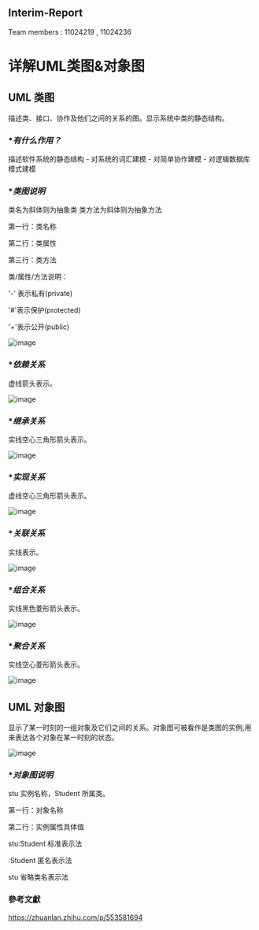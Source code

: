 ## Interim-Report
Team members : 11024219 , 11024236 


# 详解UML类图&对象图


## UML 类图
描述类、接口、协作及他们之间的关系的图。显示系统中类的静态结构。

### **有什么作用？*
描述软件系统的静态结构 - 对系统的词汇建模 - 对简单协作建模 - 对逻辑数据库模式建模


### **类图说明*

类名为斜体则为抽象类
类方法为斜体则为抽象方法


第一行：类名称

第二行：类属性

第三行：类方法

类/属性/方法说明：

'-' 表示私有(private)

'#'表示保护(protected)

'+'表示公开(public)

![image](https://github.com/muchen0926/Interim-Report/blob/main/1.jpg)


### **依赖关系*
虚线箭头表示。

![image](https://github.com/muchen0926/Interim-Report/blob/main/8.jpg)


### **继承关系*
实线空心三角形箭头表示。

![image](https://github.com/muchen0926/Interim-Report/blob/main/2.jpg)


### **实现关系*
虚线空心三角形箭头表示。

![image](https://github.com/muchen0926/Interim-Report/blob/main/3.jpg)


### **关联关系*
实线表示。

![image](https://github.com/muchen0926/Interim-Report/blob/main/4.jpg)


### **组合关系*
实线黑色菱形箭头表示。

![image](https://github.com/muchen0926/Interim-Report/blob/main/5.jpg)


### **聚合关系*
实线空心菱形箭头表示。

![image](https://github.com/muchen0926/Interim-Report/blob/main/6.jpg)


## UML 对象图
显示了某一时刻的一组对象及它们之间的关系。对象图可被看作是类图的实例,用来表达各个对象在某一时刻的状态。

![image](https://github.com/muchen0926/Interim-Report/blob/main/7.jpg)


### **对象图说明*

stu 实例名称，Student 所属类。

第一行：对象名称

第二行：实例属性具体值


stu:Student 标准表示法

:Student 匿名表示法

stu 省略类名表示法

### 參考文獻

https://zhuanlan.zhihu.com/p/553581694
